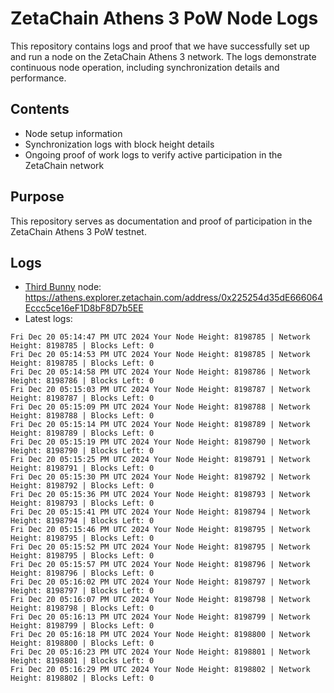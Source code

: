 # ZetaChain Athens 3 PoW Node Logs
This repository contains logs and proof that we have successfully set up and run a node on the ZetaChain Athens 3 network. The logs demonstrate continuous node operation, including synchronization details and performance.

## Contents
- Node setup information
- Synchronization logs with block height details
- Ongoing proof of work logs to verify active participation in the ZetaChain network

## Purpose
This repository serves as documentation and proof of participation in the ZetaChain Athens 3 PoW testnet.

## Logs

- [Third Bunny](https://thirdbunny.xyz/) node: https://athens.explorer.zetachain.com/address/0x225254d35dE666064Eccc5ce16eF1D8bF8D7b5EE
- Latest logs:
```
Fri Dec 20 05:14:47 PM UTC 2024 Your Node Height: 8198785 | Network Height: 8198785 | Blocks Left: 0
Fri Dec 20 05:14:53 PM UTC 2024 Your Node Height: 8198785 | Network Height: 8198785 | Blocks Left: 0
Fri Dec 20 05:14:58 PM UTC 2024 Your Node Height: 8198786 | Network Height: 8198786 | Blocks Left: 0
Fri Dec 20 05:15:03 PM UTC 2024 Your Node Height: 8198787 | Network Height: 8198787 | Blocks Left: 0
Fri Dec 20 05:15:09 PM UTC 2024 Your Node Height: 8198788 | Network Height: 8198788 | Blocks Left: 0
Fri Dec 20 05:15:14 PM UTC 2024 Your Node Height: 8198789 | Network Height: 8198789 | Blocks Left: 0
Fri Dec 20 05:15:19 PM UTC 2024 Your Node Height: 8198790 | Network Height: 8198790 | Blocks Left: 0
Fri Dec 20 05:15:25 PM UTC 2024 Your Node Height: 8198791 | Network Height: 8198791 | Blocks Left: 0
Fri Dec 20 05:15:30 PM UTC 2024 Your Node Height: 8198792 | Network Height: 8198792 | Blocks Left: 0
Fri Dec 20 05:15:36 PM UTC 2024 Your Node Height: 8198793 | Network Height: 8198793 | Blocks Left: 0
Fri Dec 20 05:15:41 PM UTC 2024 Your Node Height: 8198794 | Network Height: 8198794 | Blocks Left: 0
Fri Dec 20 05:15:46 PM UTC 2024 Your Node Height: 8198795 | Network Height: 8198795 | Blocks Left: 0
Fri Dec 20 05:15:52 PM UTC 2024 Your Node Height: 8198795 | Network Height: 8198795 | Blocks Left: 0
Fri Dec 20 05:15:57 PM UTC 2024 Your Node Height: 8198796 | Network Height: 8198796 | Blocks Left: 0
Fri Dec 20 05:16:02 PM UTC 2024 Your Node Height: 8198797 | Network Height: 8198797 | Blocks Left: 0
Fri Dec 20 05:16:07 PM UTC 2024 Your Node Height: 8198798 | Network Height: 8198798 | Blocks Left: 0
Fri Dec 20 05:16:13 PM UTC 2024 Your Node Height: 8198799 | Network Height: 8198799 | Blocks Left: 0
Fri Dec 20 05:16:18 PM UTC 2024 Your Node Height: 8198800 | Network Height: 8198800 | Blocks Left: 0
Fri Dec 20 05:16:23 PM UTC 2024 Your Node Height: 8198801 | Network Height: 8198801 | Blocks Left: 0
Fri Dec 20 05:16:29 PM UTC 2024 Your Node Height: 8198802 | Network Height: 8198802 | Blocks Left: 0
```
